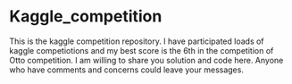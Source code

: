 # Kaggle_competition
This is the kaggle competition repository.
I have participated loads of kaggle competiotions and my best score is the 6th in the competition of Otto competition. I am willing to share you solution and code here.
Anyone who have comments and concerns could leave your messages.
